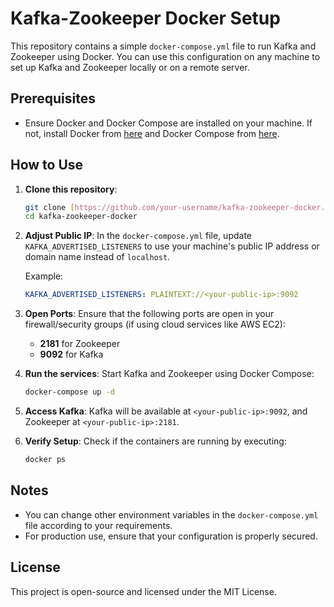 
# Kafka-Zookeeper Docker Setup

This repository contains a simple `docker-compose.yml` file to run Kafka and Zookeeper using Docker. You can use this configuration on any machine to set up Kafka and Zookeeper locally or on a remote server.

## Prerequisites

- Ensure Docker and Docker Compose are installed on your machine. If not, install Docker from [here](https://docs.docker.com/get-docker/) and Docker Compose from [here](https://docs.docker.com/compose/install/).

## How to Use

1. **Clone this repository**:
   ```bash
   git clone [https://github.com/your-username/kafka-zookeeper-docker.git](https://github.com/Himanshusinghtomar/kafka.git)
   cd kafka-zookeeper-docker
   ```

2. **Adjust Public IP**:
   In the `docker-compose.yml` file, update `KAFKA_ADVERTISED_LISTENERS` to use your machine's public IP address or domain name instead of `localhost`.
   
   Example:
   ```yaml
   KAFKA_ADVERTISED_LISTENERS: PLAINTEXT://<your-public-ip>:9092
   ```

3. **Open Ports**:
   Ensure that the following ports are open in your firewall/security groups (if using cloud services like AWS EC2):
   - **2181** for Zookeeper
   - **9092** for Kafka

4. **Run the services**:
   Start Kafka and Zookeeper using Docker Compose:
   ```bash
   docker-compose up -d
   ```

5. **Access Kafka**:
   Kafka will be available at `<your-public-ip>:9092`, and Zookeeper at `<your-public-ip>:2181`.

6. **Verify Setup**:
   Check if the containers are running by executing:
   ```bash
   docker ps
   ```

## Notes
- You can change other environment variables in the `docker-compose.yml` file according to your requirements.
- For production use, ensure that your configuration is properly secured.

## License
This project is open-source and licensed under the MIT License.
